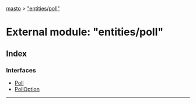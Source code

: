 [masto](../README.md) > ["entities/poll"](../modules/_entities_poll_.md)

# External module: "entities/poll"

## Index

### Interfaces

* [Poll](../interfaces/_entities_poll_.poll.md)
* [PollOption](../interfaces/_entities_poll_.polloption.md)

---

